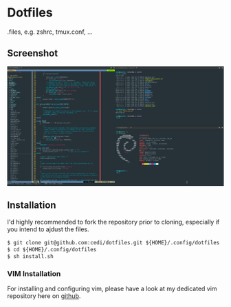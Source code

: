 # Dotfiles

.files, e.g. zshrc, tmux.conf, ...

## Screenshot
![Screenshot](screenshot.png?raw=true)

## Installation

I'd highly recommended to fork the repository prior to cloning, especially if you intend to ajdust the files.

    $ git clone git@github.com:cedi/dotfiles.git ${HOME}/.config/dotfiles
    $ cd ${HOME}/.config/dotfiles
    $ sh install.sh

### VIM Installation

For installing and configuring vim, please have a look at my dedicated vim repository here on [github](https://github.com/cedi/-vim).
